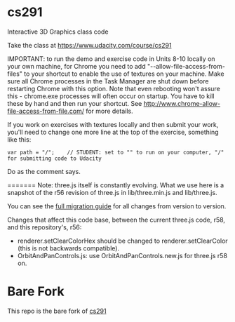 cs291
=====

Interactive 3D Graphics class code

Take the class at https://www.udacity.com/course/cs291

IMPORTANT: to run the demo and exercise code in Units 8-10 locally on your own machine, for Chrome you need to add "--allow-file-access-from-files" to your shortcut to enable the use of textures on your machine. Make sure all Chrome processes in the Task Manager are shut down before restarting Chrome with this option. Note that even rebooting won't assure this - chrome.exe processes will often occur on startup. You have to kill these by hand and then run your shortcut. See http://www.chrome-allow-file-access-from-file.com/ for more details.

If you work on exercises with textures locally and then submit your work, you'll need to change one more line at the top of the exercise, something like this:

`var path = "/";	// STUDENT: set to "" to run on your computer, "/" for submitting code to Udacity`

Do as the comment says.

=======
Note: three.js itself is constantly evolving. What we use here is a snapshot of the r56 revision of three.js in lib/three.min.js and lib/three.js.

You can see the [full migration guide](https://github.com/mrdoob/three.js/wiki/Migration) for all changes from version to version.

Changes that affect this code base, between the current three.js code, r58, and this repository's, r56:
* renderer.setClearColorHex should be changed to renderer.setClearColor (this is not backwards compatible).
* OrbitAndPanControls.js: use OrbitAndPanControls.new.js for three.js r58 on.

# Bare Fork

This repo is the bare fork of [cs291](https://github.com/udacity/cs291)
